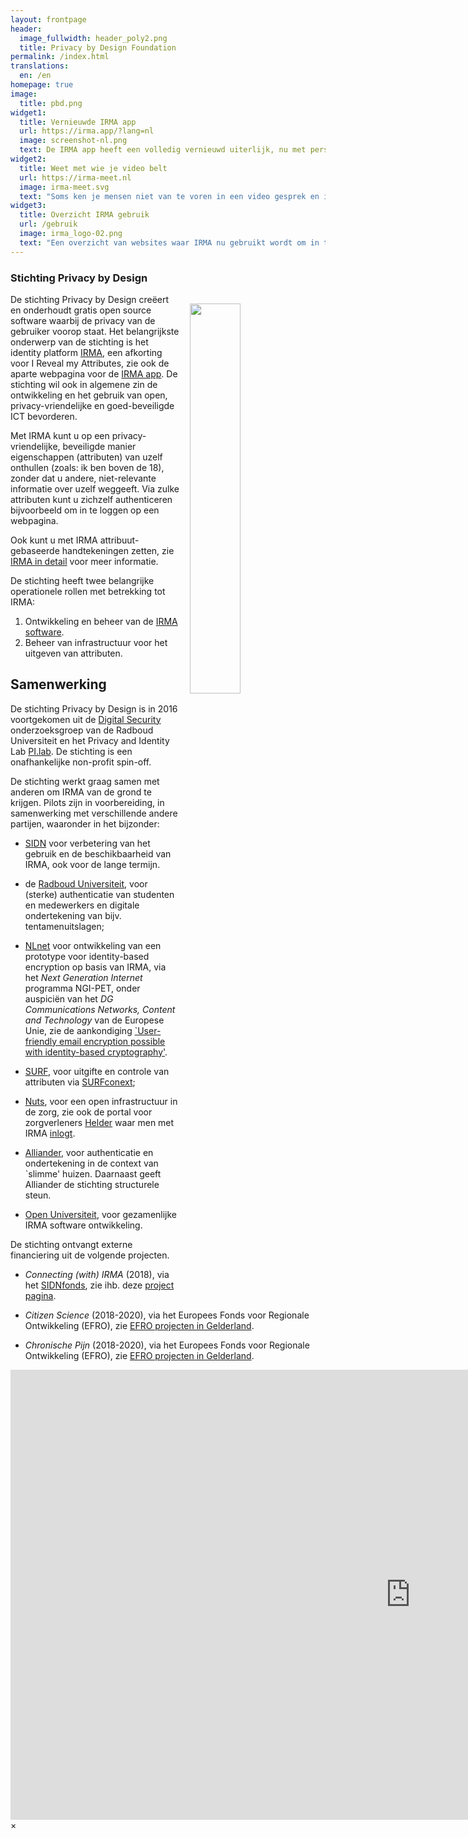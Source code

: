```yaml
---
layout: frontpage
header:
  image_fullwidth: header_poly2.png
  title: Privacy by Design Foundation
permalink: /index.html
translations:
  en: /en
homepage: true
image:
  title: pbd.png
widget1:
  title: Vernieuwde IRMA app
  url: https://irma.app/?lang=nl
  image: screenshot-nl.png
  text: De IRMA app heeft een volledig vernieuwd uiterlijk, nu met persoonlijke gegevens in handige en overzichtelijke kaartjes. Probeer het zelf uit.
widget2:
  title: Weet met wie je video belt
  url: https://irma-meet.nl
  image: irma-meet.svg
  text: "Soms ken je mensen niet van te voren in een video gesprek en is zekerheid over wie ze zijn belangrijk. IRMA geeft die zekerheid in een nieuwe dienst voor geautheniceerde video gesprekken."
widget3:
  title: Overzicht IRMA gebruik
  url: /gebruik
  image: irma_logo-02.png
  text: "Een overzicht van websites waar IRMA nu gebruikt wordt om in te loggen."
---
```


### Stichting Privacy by Design

<img src="/images/pbd.png" style="float: right; width: 40%; padding: 15px" />

De stichting Privacy by Design creëert en onderhoudt gratis open source software waarbij de privacy van de gebruiker voorop staat. Het belangrijkste onderwerp van de stichting is het identity platform [IRMA](/irma), een afkorting voor I Reveal my Attributes, zie ook de aparte webpagina voor de [IRMA app](https://irma.app/). De stichting wil ook in algemene zin de ontwikkeling en het gebruik van open, privacy-vriendelijke en goed-beveiligde ICT bevorderen.

Met IRMA kunt u op een privacy-vriendelijke, beveiligde manier eigenschappen (attributen) van uzelf onthullen (zoals: ik ben boven de 18), zonder dat u andere, niet-relevante informatie over uzelf weggeeft. Via zulke attributen kunt u zichzelf authenticeren bijvoorbeeld om in te loggen op een webpagina. 

Ook kunt u met IRMA attribuut-gebaseerde handtekeningen zetten, zie [IRMA in detail](/irma-uitleg) voor meer informatie.

<p style="margin-bottom: 0;">De stichting heeft twee belangrijke operationele rollen met betrekking tot IRMA:</p>

1. Ontwikkeling en beheer van de [IRMA software](http://github.com/privacybydesign).
2. Beheer van infrastructuur voor het uitgeven van attributen.

## Samenwerking

De stichting Privacy by Design is in 2016 voortgekomen uit de [Digital Security](http://www.ru.nl/ds/) onderzoeksgroep van de Radboud Universiteit en het Privacy and Identity Lab [PI.lab](http://www.pilab.nl). De stichting is een onafhankelijke non-profit spin-off.

De stichting werkt graag samen met anderen om IRMA van de grond te
krijgen. Pilots zijn in voorbereiding, in samenwerking met
verschillende andere partijen, waaronder in het bijzonder:

 * [SIDN](https://sidn.nl) voor verbetering van het gebruik en
   de beschikbaarheid van IRMA, ook voor de lange termijn.

 * de [Radboud Universiteit](https://www.ru.nl), voor (sterke)
   authenticatie van studenten en medewerkers en digitale
   ondertekening van bijv. tentamenuitslagen;

* [NLnet](https://nlnet.nl) voor ontwikkeling van een prototype voor
   identity-based encryption op basis van IRMA, via het *Next
   Generation Internet* programma NGI-PET, onder auspiciën van het *DG
   Communications Networks, Content and Technology* van de Europese
   Unie, zie de aankondiging [`User-friendly email encryption possible
   with identity-based
   cryptography'](https://www.ngi.eu/news/2019/08/20/user-friendly-email-encryption-possible-with-identity-based-cryptography/).

 * [SURF](https://www.surf.nl), voor uitgifte en controle van
   attributen via [SURFconext](https://www.surfconext.nl);

 * [Nuts](https://nuts.nl), voor een open infrastructuur in de zorg,
   zie ook de portal voor zorgverleners
   [Helder](https://helder.health/) waar men met IRMA
   [inlogt](https://helder.health/login).

 * [Alliander](http://www.alliander.nl), voor authenticatie en
   ondertekening in de context van `slimme' huizen. Daarnaast geeft
   Alliander de stichting structurele steun.

 * [Open Universiteit](https://www.ou.nl/), voor gezamenlijke IRMA
   software ontwikkeling.

De stichting ontvangt externe financiering uit de volgende projecten.

 * *Connecting (with) IRMA* (2018), via het [SIDNfonds](https://www.sidnfonds.nl/projecten), zie ihb. deze [project pagina](https://www.sidnfonds.nl/projecten/connecting-with-irma).

 * *Citizen Science* (2018-2020), via het Europees Fonds voor Regionale
    Ontwikkeling (EFRO), zie [EFRO projecten in Gelderland](https://www.europaomdehoek.nl/projecten/?radius=&projectProvince[]=Gelderland).

 * *Chronische Pijn* (2018-2020), via het Europees Fonds voor Regionale
    Ontwikkeling (EFRO), zie [EFRO projecten in Gelderland](https://www.europaomdehoek.nl/projecten/?radius=&projectProvince[]=Gelderland).

<div id="videoModal" class="reveal-modal large" data-reveal="">
  <div class="flex-video widescreen vimeo" style="display: block;">
    <iframe width="1280" height="720" src="https://www.youtube-nocookie.com/embed/ctz-GoIL6W0?start=217" frameborder="0" allowfullscreen></iframe>
  </div>
  <a class="close-reveal-modal">&#215;</a>
</div>
